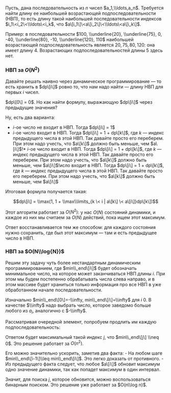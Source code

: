 Пусть, дана последовательность из $n$ чисел $a_1,\\ldots,a_n$.
Требуется найти длину ее наибольшей возрастающей
подпоследовательности (НВП), то есть длину такой
наибольшей последовательности индексов
$i_1\<i_2\<\\ldots\<i_k$, что
$a\[i_1\]\<a\[i_2\]\<\\ldots\<a\[i_k\]$.

Пример: в последовательности $100, \\underline{20}, \\underline{75}, 0,
-40, \\underline{80}, -10, \\underline{120}, 110$ наибольшей
возрастающей подпоследовательность является $20, 75, 80,
120$: она имеет длину $4$. Возрастающих подпоследовательностей длины 5
здесь нет.

### НВП за $O(N^2)$

Давайте решать наивно через динамическое программирование — то есть
хранить в $dp\[i\]$ ровно то, что нам надо найти — длину НВП для
первых $i$ чисел.

$dp\[0\] = 0$. Но как найти формулу, выражающую $dp\[i\]$ через
предыдущие значения?

Ну, есть два варианта:

  - $i$-ое число не входит в НВП. Тогда $dp\[i\] = 1$
  - $i$-ое число входит в НВП. Тогда $dp\[i\] = 1 + dp\[k\]$, где $k$ —
    индекс предыдущего числа в этой НВП. Так давайте просто его
    переберем. При этом надо учесть, что $a\[k\]$ должно быть
    меньше, чем $a\[i\]$\!\* $i$-ое число входит в НВП. Тогда
    $dp\[i\] = 1 + dp\[k\]$, где $k$ — индекс предыдущего числа в этой
    НВП. Так давайте просто его переберем. При этом надо учесть, что
    $a\[k\]$ должно быть меньше, чем $a\[i\]$\!исло входит в НВП. Тогда
    $dp\[i\] = 1 + dp\[k\]$, где $k$ — индекс предыдущего числа в этой
    НВП. Так давайте просто его переберем. При этом надо учесть, что
    $a\[k\]$ должно быть меньше, чем $a\[i\]$

Итоговая формула получается такая:

$$dp\[i\] = \\max(1, 1 + \\max\\limits_{k \< i | a\[k\] \<
a\[i\]}dp\[k\])$$

Этот алгоритм работает за $O(N^2)$: у нас $O(N)$ состояний динамики, и
каждое из них мы считаем за $O(N)$ действий, пока ищем этот максимум.

Ответ восстанавливается тем же способом: для каждого состояния нужно
сохранить, где был этот максимум — там и есть предыдущее число в
НВП.

### НВП за $O(N\\log{N})$

Решим эту задачу чуть более нестандартным динамическим
программированием, где $min\\_end\[i\]$ будет
обозначать минимальное число, на которое может заканчиваться
НВП длины $i$. При этом мы будем постепенно обрабатывать числа слева
направо, и в этом массиве будет храниться только информация про все НВП
в уже обработанном начале последовательности.

Изначально $min\\_end\[0\]=-\\infty, min\\_end\[i\]=\\infty$ для
$i\>0$. В качестве $\\infty$ надо выбрать число, которое заведомо больше
любого из $a_i$, аналогично с $-\\infty$.

Рассматривая очередной элемент, попробуем продлить им каждую
подпоследовательность:

Ответом будет максимальный такой индекс $j$, что $min\\_end\[j\] \\neq
0$. Это решение работает за $O(n^2)$.

Его можно значительно ускорить, заметив два факта: - На любом шаге
$min\\_end\[i-1\]\\leq min\\_end\[i\]$. Это легко доказать от
противного. - Из предыдущего факта следует, что любое $a\[i\]$
обновит максимум одно значение динамики, так как попадет максимум в
один интервал.

Значит, для поиска $j$, которое обновится, можно воспользоваться
бинарным поиском. Это решение уже работает за $O(n\\log n)$.